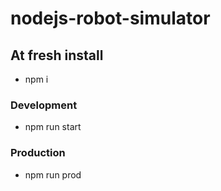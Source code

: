 # nodejs-robot-simulator

## At fresh install

-   npm i

### Development

-   npm run start

### Production

-   npm run prod
